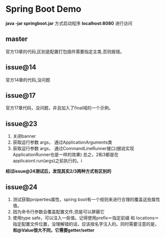 # Spring Boot Demo

**java -jar springboot.jar** 方式启动程序
**localhost:8080** 进行访问

## master
官方13章的代码,区别是配置打包插件需要指定主类,否则报错。

## issue@14
官方14章的代码,没问题

## issue@17
官方17章代码，没问题，并且加入了final域的一个示例。

## issue@23
1. 关闭banner
2. 获取运行参数 args， 通过ApplicationArguments类
3. 获取运行参数 args， 通过CommandLineRunner接口(据说实现ApplicationRunner也是一样的效果)
总之，2和3都是在applicaiont.run(args)之前执行的。i

**经过issue@24测试后，发现其实2/3两种方式有区别的**

## issue@24
1. 测试获取properties属性，spring boot有一个规则来进行合理的覆盖这些属性值。
2. 因为命令行参数会覆盖配置文件,但是可以屏蔽它
3. 使用type safe，可以注入一些值。记得使用prefix＝指定前缀 和 locations＝ 指定配置文件位置，没理解错的话，应该按名字注入的。同时需要注意的是，**和@Value很大不同，它需要getter/setter**





